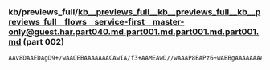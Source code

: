 ### kb/previews_full/kb__previews_full__kb__previews_full__kb__previews_full__flows__service-first__master-only@guest.har.part040.md.part001.md.part001.md.part001.md (part 002)

```md
AAv8DAAEDAgD9+/wAAQEBAAAAAAACAwIA/f3+AAMEAwD//wAAAP8BAPz6+wABBgAAAAAAAAEBAQABAQEAAQEBAP79/gD7//4AAgICAAUFBQACAAAA/v39AAIDAwACAwMABgcAAAEBAgAEBAQACw0NAPv8+
```

```
